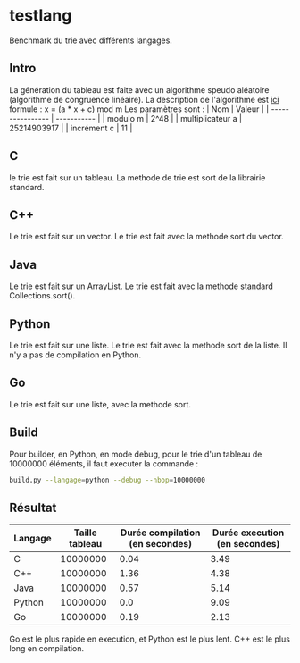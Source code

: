 # testlang

Benchmark du trie avec différents langages.

## Intro
La génération du tableau est faite avec un algorithme speudo aléatoire (algorithme de congruence linéaire).
La description de l'algorithme est [ici](https://en.wikipedia.org/wiki/Linear_congruential_generator)
formule : x = (a * x + c) mod m
Les paramètres sont :
| Nom              | Valeur      |
| ---------------- | ----------- |
| modulo m         | 2^48        |
| multiplicateur a | 25214903917 |
| incrément c      | 11          |

## C
le trie est fait sur un tableau.
La methode de trie est sort de la librairie standard.

## C++
Le trie est fait sur un vector.
Le trie est fait avec la methode sort du vector.

## Java
Le trie est fait sur un ArrayList.
Le trie est fait avec la methode standard Collections.sort().

## Python
Le trie est fait sur une liste.
Le trie est fait avec la methode sort de la liste.
Il n'y a pas de compilation en Python.

## Go
Le trie est fait sur une liste, avec la methode sort.

## Build
Pour builder, en Python, en mode debug, pour le trie d'un tableau de 10000000 éléments, il faut executer la commande :
```bash
build.py --langage=python --debug --nbop=10000000
```

## Résultat

| Langage | Taille tableau | Durée compilation (en secondes) | Durée execution (en secondes) |
| ------- | -------------- | ------------------------------- | ----------------------------- |
| C       | 10000000       | 0.04                            | 3.49                          |
| C++     | 10000000       | 1.36                            | 4.38                          |
| Java    | 10000000       | 0.57                            | 5.14                          |
| Python  | 10000000       | 0.0                             | 9.09                          |
| Go      | 10000000       | 0.19                            | 2.13                          |

Go est le plus rapide en execution, et Python est le plus lent.
C++ est le plus long en compilation.

